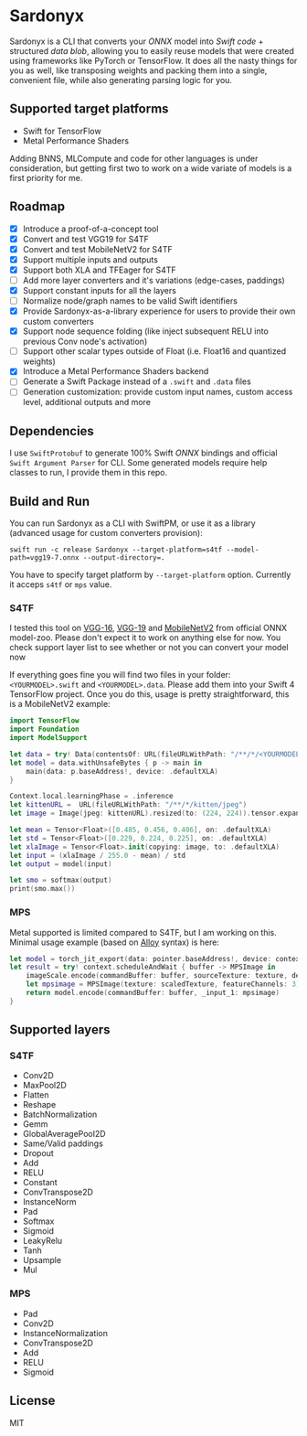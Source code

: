 #  Sardonyx 

Sardonyx is a CLI that converts your *ONNX* model into *Swift code* + structured *data blob*, allowing you to easily reuse models that were created using frameworks like PyTorch or TensorFlow. It does all the nasty things for you as well, like transposing weights and packing them into a single, convenient file, while also generating parsing logic for you. 

## Supported target platforms
- Swift for TensorFlow
- Metal Performance Shaders 

Adding BNNS, MLCompute and code for other languages is under consideration, but getting first two to work on a wide variate of models is a first priority for me. 

## Roadmap 

- [x] Introduce a proof-of-a-concept tool
- [x] Convert and test VGG19 for S4TF
- [x] Convert and test MobileNetV2 for S4TF
- [x] Support multiple inputs and outputs
- [x] Support both XLA and TFEager for S4TF
- [ ] Add more layer converters and it's variations (edge-cases, paddings)
- [x] Support constant inputs for all the layers
- [ ] Normalize node/graph names to be valid Swift identifiers 
- [x] Provide Sardonyx-as-a-library experience for users to provide their own custom converters
- [x] Support node sequence folding (like inject subsequent RELU into previous Conv node's activation)
- [ ] Support other scalar types outside of Float (i.e. Float16 and quantized weights)
- [x] Introduce a Metal Performance Shaders backend 
- [ ] Generate a Swift Package instead of a `.swift` and `.data` files
- [ ] Generation customization: provide custom input names, custom access level, additional outputs and more

## Dependencies

I use `SwiftProtobuf` to generate 100% Swift *ONNX* bindings and official `Swift Argument Parser` for CLI. Some generated models require help classes to run, I provide them in this repo. 

## Build and Run

You can run Sardonyx as a CLI with SwiftPM, or use it as a library (advanced usage for custom converters provision):

```
swift run -c release Sardonyx --target-platform=s4tf --model-path=vgg19-7.onnx --output-directory=.
```

You have to specify target platform by `--target-platform` option. Currently it acceps `s4tf` or `mps` value.

### S4TF

I tested this tool on [VGG-16](https://github.com/onnx/models/blob/master/vision/classification/vgg/model/vgg16-7.onnx), [VGG-19](https://github.com/onnx/models/blob/master/vision/classification/vgg/model/vgg19-7.onnx) and [MobileNetV2](https://github.com/onnx/models/blob/master/vision/classification/mobilenet/model/mobilenetv2-7.onnx) from official ONNX model-zoo. Please don't expect it to work on anything else for now. You check support layer list to see whether or not you can convert your model now

If everything goes fine you will find two files in your folder: `<YOURMODEL>.swift` and `<YOURMODEL>.data`. Please add them into your Swift 4 TensorFlow project. Once you do this, usage is pretty straightforward, this is a MobileNetV2 example:


```swift
import TensorFlow
import Foundation
import ModelSupport

let data = try! Data(contentsOf: URL(fileURLWithPath: "/**/*/<YOURMODEL>.data"))
let model = data.withUnsafeBytes { p -> main in
    main(data: p.baseAddress!, device: .defaultXLA)
}

Context.local.learningPhase = .inference
let kittenURL =  URL(fileURLWithPath: "/**/*/kitten/jpeg")
let image = Image(jpeg: kittenURL).resized(to: (224, 224)).tensor.expandingShape(at: 0)

let mean = Tensor<Float>([0.485, 0.456, 0.406], on: .defaultXLA)
let std = Tensor<Float>([0.229, 0.224, 0.225], on: .defaultXLA)
let xlaImage = Tensor<Float>.init(copying: image, to: .defaultXLA)
let input = (xlaImage / 255.0 - mean) / std
let output = model(input)

let smo = softmax(output)
print(smo.max())
```

### MPS

Metal supported is limited compared to S4TF, but I am working on this. Minimal usage example (based on [Alloy](https://github.com/s1ddok/Alloy) syntax) is here:

```swift
let model = torch_jit_export(data: pointer.baseAddress!, device: context.device)
let result = try! context.scheduleAndWait { buffer -> MPSImage in
    imageScale.encode(commandBuffer: buffer, sourceTexture: texture, destinationTexture: scaledTexture)
    let mpsimage = MPSImage(texture: scaledTexture, featureChannels: 3)
    return model.encode(commandBuffer: buffer, _input_1: mpsimage)
}
```

## Supported layers

### S4TF
- Conv2D
- MaxPool2D
- Flatten
- Reshape
- BatchNormalization
- Gemm
- GlobalAveragePool2D
- Same/Valid paddings
- Dropout
- Add
- RELU
- Constant
- ConvTranspose2D
- InstanceNorm
- Pad
- Softmax
- Sigmoid
- LeakyRelu
- Tanh
- Upsample
- Mul

### MPS
- Pad
- Conv2D
- InstanceNormalization
- ConvTranspose2D
- Add
- RELU
- Sigmoid

## License
MIT
